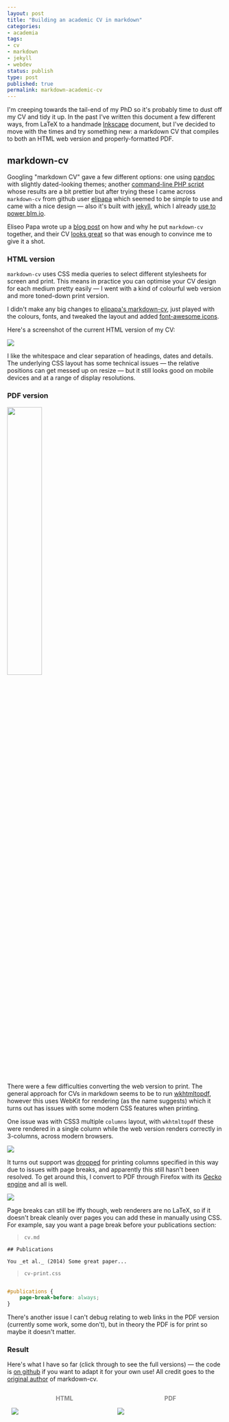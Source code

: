 ```yaml
---
layout: post
title: "Building an academic CV in markdown"
categories:
- academia
tags:
- cv
- markdown
- jekyll
- webdev
status: publish
type: post
published: true
permalink: markdown-academic-cv
---
```


I'm creeping towards the tail-end of my PhD so it's probably time to dust off my CV and tidy it up. In the past I've written this document a few different ways, from LaTeX to a handmade [Inkscape](https://inkscape.org/en/) document, but I've decided to move with the times and try something new: a markdown CV that compiles to both an HTML web version and properly-formatted PDF.

## markdown-cv

Googling "markdown CV" gave a few different options: one using [pandoc](http://mszep.github.io/pandoc_resume/) with slightly dated-looking themes; another [command-line PHP script](http://there4development.com/blog/2012/12/31/markdown-resume-builder/) whose results are a bit prettier but after trying these I came across `markdown-cv` from github user [elipapa](https://github.com/elipapa/markdown-cv) which seemed to be simple to use and came with a nice design &mdash; also it's built with [jekyll](http://jekyllrb.com/), which I already [use to power blm.io](http://blm.io/blog/wordpress-to-jekyll/).

Eliseo Papa wrote up a [blog post](http://www.eliseopapa.org/workflow/2012/09/20/why-i-switched-to-markdown-for-my-cv/) on how and why he put `markdown-cv` together, and their CV [looks great](https://github.com/elipapa/elipapa.github.io/blob/master/downloads/cv.pdf) so that was enough to convince me to give it a shot.

### HTML version

`markdown-cv` uses CSS media queries to select different stylesheets for screen and print. This means in practice you can optimise your CV design for each medium pretty easily &mdash; I went with a kind of colourful web version and more toned-down print version.

I didn't make any big changes to [elipapa's markdown-cv](https://github.com/elipapa/markdown-cv), just played with the colours, fonts, and tweaked the layout and added [font-awesome icons](http://fortawesome.github.io/Font-Awesome/).

Here's a screenshot of the current HTML version of my CV:

<a href="{{ site.baseurl }}/img/html-mdcv.png" target="_blank">
<img class="imgfull" src="{{ site.baseurl }}/img/html-mdcv.png" />
</a>

I like the whitespace and clear separation of headings, dates and details. The underlying CSS layout has some technical issues &mdash; the relative positions can get messed up on resize &mdash; but it still looks good on mobile devices and at a range of display resolutions.

### PDF version

<img class="imgright" src="{{ site.baseurl }}/img/printcv-ul.png" width="40%" />

There were a few difficulties converting the web version to print. The general approach for CVs in markdown seems to be to run [wkhtmltopdf](http://wkhtmltopdf.org/), however this uses WebKit for rendering (as the name suggests) which it turns out has issues with some modern CSS features when printing.

One issue was with CSS3 multiple `columns` layout, with `wkhtmltopdf` these were rendered in a single column while the web version renders correctly in 3-columns, across modern browsers.

<img class="imgfull" src="{{ site.baseurl }}/img/webcv-ul.png" />

It turns out support was [dropped](https://www.webkit.org/blog/88/css3-multi-column-support/#comment-16854) for printing columns specified in this way due to issues with page breaks, and apparently this still hasn't been resolved. To get around this, I convert to PDF through Firefox with its [Gecko engine](https://developer.mozilla.org/en-US/docs/Mozilla/Gecko) and all is well.

<img class="imgfull" src="{{ site.baseurl }}/img/printcv-ulfixed.png" />

Page breaks can still be iffy though, web renderers are no LaTeX, so if it doesn't break cleanly over pages you can add these in manually using CSS. For example, say you want a page break before your publications section:

> `cv.md`

```
## Publications

You _et al._ (2014) Some great paper...
```

> `cv-print.css`

```css

#publications {
	page-break-before: always;
}

```

There's another issue I can't debug relating to web links in the PDF version (currently some work, some don't), but in theory the PDF is for print so maybe it doesn't matter.

### Result

Here's what I have so far (click through to see the full versions) &mdash; the code is [on github](https://github.com/blmoore/md-cv) if you want to adapt it for your own use! All credit goes to the [original author](https://github.com/elipapa/markdown-cv) of markdown-cv.

<div style="float:right; width:49%;">
  <p style="text-align:center; color:#888; font-weight: bold;">PDF</p>
  <a href="https://github.com/blmoore/md-cv/blob/master/blm_cv.pdf" target="_blank">
    <img class="imgfull" src="{{ site.baseurl }}/img/printcv.png" />
  </a>
</div>

<div style="float:right; width:49%;">
  <p style="text-align:center; color:#888; font-weight: bold;">HTML</p>
  <a href="http://blm.io/cv/" target="_blank">
    <img class="imgfull" src="{{ site.baseurl }}/img/webcv.png" />
    </a>
</div>


<br clear="all" />
